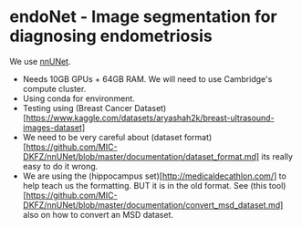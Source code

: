 # endoNet - Image segmentation for diagnosing endometriosis

We use [nnUNet](https://github.com/MIC-DKFZ/nnUNet).
- Needs 10GB GPUs + 64GB RAM. We will need to use Cambridge's compute cluster.
- Using conda for environment.
- Testing using (Breast Cancer Dataset)[https://www.kaggle.com/datasets/aryashah2k/breast-ultrasound-images-dataset]
- We need to be very careful about (dataset format)[https://github.com/MIC-DKFZ/nnUNet/blob/master/documentation/dataset_format.md] its really easy to do it wrong.
- We are using the (hippocampus set)[http://medicaldecathlon.com/] to help teach us the formatting. BUT it is in the old format. See (this tool)[https://github.com/MIC-DKFZ/nnUNet/blob/master/documentation/convert_msd_dataset.md] also on how to convert an MSD dataset.
